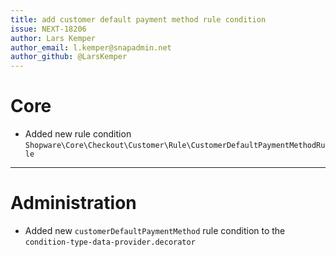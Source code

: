 ```yaml
---
title: add customer default payment method rule condition
issue: NEXT-18206
author: Lars Kemper
author_email: l.kemper@snapadmin.net
author_github: @LarsKemper
---
```

# Core
* Added new rule condition `Shopware\Core\Checkout\Customer\Rule\CustomerDefaultPaymentMethodRule`
___
# Administration
* Added new `customerDefaultPaymentMethod` rule condition to the `condition-type-data-provider.decorator`

